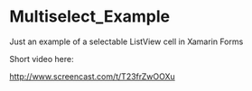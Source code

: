 # Multiselect_Example
Just an example of a selectable ListView cell in Xamarin Forms

Short video here:

http://www.screencast.com/t/T23frZwOOXu

